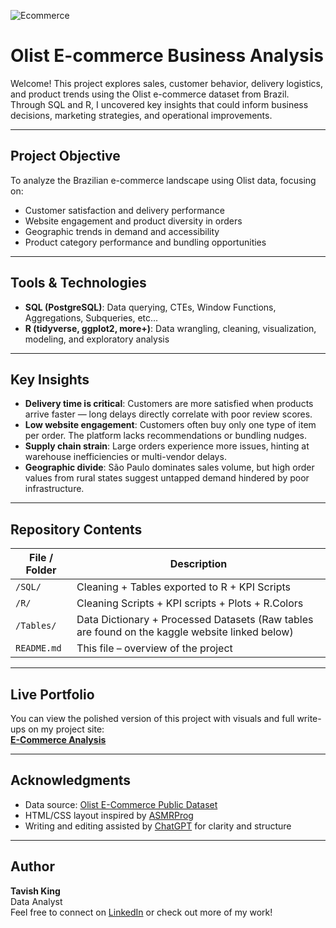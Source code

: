 ![Ecommerce](Images/ecommerce_cartoon)
# Olist E-commerce Business Analysis

Welcome! This project explores sales, customer behavior, delivery logistics, and product trends using the Olist e-commerce dataset from Brazil. Through SQL and R, I uncovered key insights that could inform business decisions, marketing strategies, and operational improvements.

---

## Project Objective

To analyze the Brazilian e-commerce landscape using Olist data, focusing on:
- Customer satisfaction and delivery performance
- Website engagement and product diversity in orders
- Geographic trends in demand and accessibility
- Product category performance and bundling opportunities

---

## Tools & Technologies

- **SQL (PostgreSQL)**: Data querying, CTEs, Window Functions, Aggregations, Subqueries, etc...
- **R (tidyverse, ggplot2, more+)**: Data wrangling, cleaning, visualization, modeling, and exploratory analysis

---

## Key Insights

- **Delivery time is critical**: Customers are more satisfied when products arrive faster — long delays directly correlate with poor review scores.
- **Low website engagement**: Customers often buy only one type of item per order. The platform lacks recommendations or bundling nudges.
- **Supply chain strain**: Large orders experience more issues, hinting at warehouse inefficiencies or multi-vendor delays.
- **Geographic divide**: São Paulo dominates sales volume, but high order values from rural states suggest untapped demand hindered by poor infrastructure.

---

## Repository Contents

| File / Folder | Description |
|---------------|-------------|
| `/SQL/` | Cleaning + Tables exported to R + KPI Scripts |
| `/R/` | Cleaning Scripts + KPI scripts + Plots + R.Colors |
| `/Tables/` | Data Dictionary + Processed Datasets (Raw tables are found on the kaggle website linked below) |
| `README.md` | This file – overview of the project |

---

## Live Portfolio

You can view the polished version of this project with visuals and full write-ups on my project site:  
[**E-Commerce Analysis**](https://17tking.github.io/TavishKing.github.io/report2/index.html)

---

## Acknowledgments

- Data source: [Olist E-Commerce Public Dataset](https://www.kaggle.com/datasets/olistbr/brazilian-ecommerce)
- HTML/CSS layout inspired by [ASMRProg](https://www.youtube.com/@ASMRProg)
- Writing and editing assisted by [ChatGPT](https://openai.com/chatgpt) for clarity and structure

---

## Author

**Tavish King**  
Data Analyst  
Feel free to connect on [LinkedIn](https://www.linkedin.com/in/tavish-king/) or check out more of my work!

